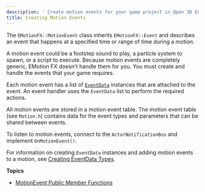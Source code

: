 ```yaml
---
description: ' Create motion events for your game project in Open 3D Engine. '
title: Creating Motion Events
---
```


The `EMotionFX::MotionEvent` class inherits `EMotionFX::Event` and describes an event that happens at a specified time or range of time during a motion.

A motion event could be a footstep sound to play, a particle system to spawn, or a script to execute. Because motion events are completely generic, EMotion FX doesn't handle them for you. You must create and handle the events that your game requires.

Each motion event has a list of [`EventData`](/docs/user-guide/visualization/animation/character-editor/custom-events-parameters-creating-eventdata-types/) instances that are attached to the event. An event handler uses the `EventData` list to perform the required actions.

All motion events are stored in a motion event table. The motion event table \(see `Motion.h`\) contains data for the event types and parameters that can be shared between events.

To listen to motion events, connect to the `ActorNotificationBus` and implement `OnMotionEvent()`.

For information on creating `EventData` instances and adding motion events to a motion, see [Creating EventData Types](/docs/user-guide/visualization/animation/character-editor/custom-events-parameters-creating-eventdata-types/).

**Topics**
+ [MotionEvent Public Member Functions](/docs/user-guide/visualization/animation/character-editor/custom-events-parameters-motionevent-public-member-functions/)

